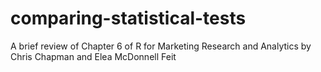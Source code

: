 # comparing-statistical-tests
A brief review of Chapter 6 of R for Marketing Research and Analytics by Chris Chapman and Elea McDonnell Feit
